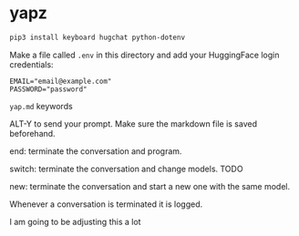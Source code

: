 # yapz

```bash
pip3 install keyboard hugchat python-dotenv
```

Make a file called `.env` in this directory and add your HuggingFace login credentials:

```.env
EMAIL="email@example.com"
PASSWORD="password"
```

`yap.md` keywords

ALT-Y to send your prompt. Make sure the markdown file is saved beforehand.

end: terminate the conversation and program.

switch: terminate the conversation and change models. TODO

new: terminate the conversation and start a new one with the same model.

Whenever a conversation is terminated it is logged.

I am going to be adjusting this a lot